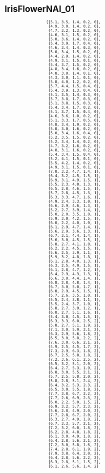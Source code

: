 # IrisFlowerNAI_01

                       {{5.1, 3.5, 1.4, 0.2, 0},
                        {4.9, 3.0, 1.4, 0.2, 0},
                        {4.7, 3.2, 1.3, 0.2, 0},
                        {4.6, 3.1, 1.5, 0.2, 0},
                        {5.0, 3.6, 1.4, 0.2, 0},
                        {5.4, 3.9, 1.7, 0.4, 0},
                        {4.6, 3.4, 1.4, 0.3, 0},
                        {5.0, 3.4, 1.5, 0.2, 0},
                        {4.4, 2.9, 1.4, 0.2, 0},
                        {4.9, 3.1, 1.5, 0.1, 0},
                        {5.4, 3.7, 1.5, 0.2, 0},
                        {4.8, 3.4, 1.6, 0.2, 0},
                        {4.8, 3.0, 1.4, 0.1, 0},
                        {4.3, 3.0, 1.1, 0.1, 0},
                        {5.8, 4.0, 1.2, 0.2, 0},
                        {5.7, 4.4, 1.5, 0.4, 0},
                        {5.4, 3.9, 1.3, 0.4, 0},
                        {5.1, 3.5, 1.4, 0.3, 0},
                        {5.7, 3.8, 1.7, 0.3, 0},
                        {5.1, 3.8, 1.5, 0.3, 0},
                        {5.4, 3.4, 1.7, 0.2, 0},
                        {5.1, 3.7, 1.5, 0.4, 0},
                        {4.6, 3.6, 1.0, 0.2, 0},
                        {5.1, 3.3, 1.7, 0.5, 0},
                        {4.8, 3.4, 1.9, 0.2, 0},
                        {5.0, 3.0, 1.6, 0.2, 0},
                        {5.0, 3.4, 1.6, 0.4, 0},
                        {5.2, 3.5, 1.5, 0.2, 0},
                        {5.2, 3.4, 1.4, 0.2, 0},
                        {4.7, 3.2, 1.6, 0.2, 0},
                        {4.8, 3.1, 1.6, 0.2, 0},
                        {5.4, 3.4, 1.5, 0.4, 0},
                        {5.2, 4.1, 1.5, 0.1, 0},
                        {5.5, 4.2, 1.4, 0.2, 0},
                        {4.9, 3.1, 1.5, 0.1, 0},
                        {7.0, 3.2, 4.7, 1.4, 1},
                        {6.4, 3.2, 4.5, 1.5, 1},
                        {6.9, 3.1, 4.9, 1.5, 1},
                        {5.5, 2.3, 4.0, 1.3, 1},
                        {6.5, 2.8, 4.6, 1.5, 1},
                        {5.7, 2.8, 4.5, 1.3, 1},
                        {6.3, 3.3, 4.7, 1.6, 1},
                        {4.9, 2.4, 3.3, 1.0, 1},
                        {6.6, 2.9, 4.6, 1.3, 1},
                        {5.2, 2.7, 3.9, 1.4, 1},
                        {5.0, 2.0, 3.5, 1.0, 1},
                        {5.9, 3.0, 4.2, 1.5, 1},
                        {6.0, 2.2, 4.0, 1.0, 1},
                        {6.1, 2.9, 4.7, 1.4, 1},
                        {5.6, 2.9, 3.6, 1.3, 1},
                        {6.7, 3.1, 4.4, 1.4, 1},
                        {5.6, 3.0, 4.5, 1.5, 1},
                        {5.8, 2.7, 4.1, 1.0, 1},
                        {6.2, 2.2, 4.5, 1.5, 1},
                        {5.6, 2.5, 3.9, 1.1, 1},
                        {5.9, 3.2, 4.8, 1.8, 1},
                        {6.1, 2.8, 4.0, 1.3, 1},
                        {6.3, 2.5, 4.9, 1.5, 1},
                        {6.1, 2.8, 4.7, 1.2, 1},
                        {6.4, 2.9, 4.3, 1.3, 1},
                        {6.6, 3.0, 4.4, 1.4, 1},
                        {6.8, 2.8, 4.8, 1.4, 1},
                        {6.7, 3.0, 5.0, 1.7, 1},
                        {6.0, 2.9, 4.5, 1.5, 1},
                        {5.7, 2.6, 3.5, 1.0, 1},
                        {5.5, 2.4, 3.8, 1.1, 1},
                        {5.5, 2.4, 3.7, 1.0, 1},
                        {5.8, 2.7, 3.9, 1.2, 1},
                        {6.0, 2.7, 5.1, 1.6, 1},
                        {5.4, 3.0, 4.5, 1.5, 1},
                        {6.3, 3.3, 6.0, 2.5, 2},
                        {5.8, 2.7, 5.1, 1.9, 2},
                        {7.1, 3.0, 5.9, 2.1, 2},
                        {6.3, 2.9, 5.6, 1.8, 2},
                        {6.5, 3.0, 5.8, 2.2, 2},
                        {7.6, 3.0, 6.6, 2.1, 2},
                        {4.9, 2.5, 4.5, 1.7, 2},
                        {7.3, 2.9, 6.3, 1.8, 2},
                        {6.7, 2.5, 5.8, 1.8, 2},
                        {7.2, 3.6, 6.1, 2.5, 2},
                        {6.5, 3.2, 5.1, 2.0, 2},
                        {6.4, 2.7, 5.3, 1.9, 2},
                        {6.8, 3.0, 5.5, 2.1, 2},
                        {5.7, 2.5, 5.0, 2.0, 2},
                        {5.8, 2.8, 5.1, 2.4, 2},
                        {6.4, 3.2, 5.3, 2.3, 2},
                        {6.5, 3.0, 5.5, 1.8, 2},
                        {7.7, 3.8, 6.7, 2.2, 2},
                        {7.7, 2.6, 6.9, 2.3, 2},
                        {6.0, 2.2, 5.0, 1.5, 2},
                        {6.9, 3.2, 5.7, 2.3, 2},
                        {5.6, 2.8, 4.9, 2.0, 2},
                        {7.7, 2.8, 6.7, 2.0, 2},
                        {6.3, 2.7, 4.9, 1.8, 2},
                        {6.7, 3.3, 5.7, 2.1, 2},
                        {7.2, 3.2, 6.0, 1.8, 2},
                        {6.2, 2.8, 4.8, 1.8, 2},
                        {6.1, 3.0, 4.9, 1.8, 2},
                        {6.4, 2.8, 5.6, 2.1, 2},
                        {7.2, 3.0, 5.8, 1.6, 2},
                        {7.4, 2.8, 6.1, 1.9, 2},
                        {7.9, 3.8, 6.4, 2.0, 2},
                        {6.4, 2.8, 5.6, 2.2, 2},
                        {6.3, 2.8, 5.1, 1.5, 2},
                        {6.1, 2.6, 5.6, 1.4, 2}

